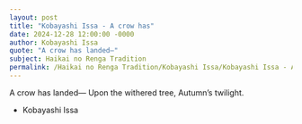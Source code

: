 ```yaml
---
layout: post
title: "Kobayashi Issa - A crow has"
date: 2024-12-28 12:00:00 -0000
author: Kobayashi Issa
quote: "A crow has landed—"
subject: Haikai no Renga Tradition
permalink: /Haikai no Renga Tradition/Kobayashi Issa/Kobayashi Issa - A crow has
---
```


A crow has landed—
Upon the withered tree, 
Autumn’s twilight.

- Kobayashi Issa
